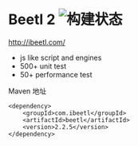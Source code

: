 # Beetl 2 ![构建状态](https://travis-ci.org/gyk001/beetl2.0.svg)

http://ibeetl.com/

- js like script and engines
- 500+ unit test
- 50+ performance test

Maven 地址

	<dependency>
	    <groupId>com.ibeetl</groupId>
	    <artifactId>beetl</artifactId>
	    <version>2.2.5</version>
	</dependency>